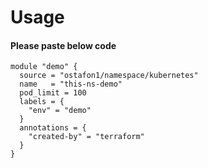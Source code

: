 # Usage

#### Please paste below code
```
module "demo" {
  source = "ostafon1/namespace/kubernetes"
  name   = "this-ns-demo"
  pod_limit = 100
  labels = {
    "env" = "demo"
  }
  annotations = {
    "created-by" = "terraform"
  }
}